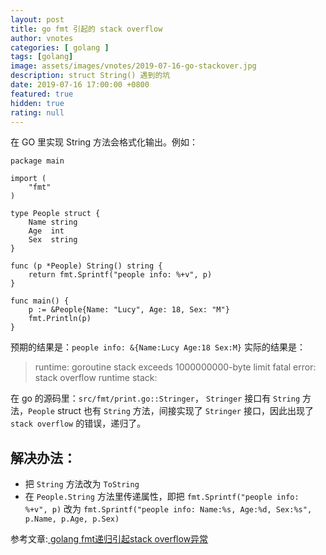 ```yaml
---
layout: post
title: go fmt 引起的 stack overflow
author: vnotes
categories: [ golang ]
tags: [golang]
image: assets/images/vnotes/2019-07-16-go-stackover.jpg
description: struct String() 遇到的坑
date: 2019-07-16 17:00:00 +0800
featured: true
hidden: true
rating: null
---
```


在 GO 里实现 String 方法会格式化输出。例如：
```
package main

import (
	"fmt"
)

type People struct {
	Name string
	Age  int
	Sex  string
}

func (p *People) String() string {
	return fmt.Sprintf("people info: %+v", p)
}

func main() {
	p := &People{Name: "Lucy", Age: 18, Sex: "M"}
	fmt.Println(p)
}
```
预期的结果是：`people info: &{Name:Lucy Age:18 Sex:M}`
实际的结果是：
> runtime: goroutine stack exceeds 1000000000-byte limit
fatal error: stack overflow
runtime stack:

在 go 的源码里：`src/fmt/print.go::Stringer`， `Stringer` 接口有 `String` 方法，`People` struct  也有 `String` 方法，间接实现了 `Stringer` 接口，因此出现了 `stack overflow` 的错误，递归了。

## 解决办法：
- 把 `String` 方法改为 `ToString`
- 在 `People.String` 方法里传递属性，即把 `fmt.Sprintf("people info: %+v", p)` 改为 `fmt.Sprintf("people info: Name:%s, Age:%d, Sex:%s", p.Name, p.Age, p.Sex)`

参考文章:[ golang fmt递归引起stack overflow异常]([http://xiaorui.cc/2019/06/17/golang-fmt%E9%80%92%E5%BD%92%E5%BC%95%E8%B5%B7stack-overflow%E5%BC%82%E5%B8%B8/](http://xiaorui.cc/2019/06/17/golang-fmt%E9%80%92%E5%BD%92%E5%BC%95%E8%B5%B7stack-overflow%E5%BC%82%E5%B8%B8/)
)